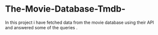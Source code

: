 # The-Movie-Database-Tmdb-
In this project i have fetched data from the movie database using their API and answered some of the queries .
